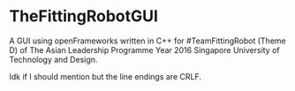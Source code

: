 # TheFittingRobotGUI
A GUI using openFrameworks written in C++ for #TeamFittingRobot (Theme D) of The Asian Leadership Programme Year 2016 Singapore University of Technology and Design.

Idk if I should mention but the line endings are CRLF.